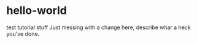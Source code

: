 # hello-world
test tutorial stuff
Just messing with a change here, describe whar a heck you've done.
